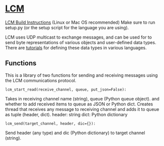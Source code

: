 # [LCM](https://lcm-proj.github.io/)

[LCM Build Instructions](https://lcm-proj.github.io/build_instructions.html) (Linux or Mac OS recommended)
Make sure to run setup.py (or the setup script for the language you are using).

LCM uses UDP multicast to exchange messages, and can be used for to send byte representations of various objects and user-defined data types. There are [tutorials](https://lcm-proj.github.io/tutorial_general.html) for defining these data types in various languages.


## Functions
This is a library of two functions for sending and receiving messages using the LCM communications protocol. 


`lcm_start_read(receive_channel, queue, put_json=False):`

Takes in receiving channel name (string), queue (Python queue object).
and whether to add received items to queue as JSON or Python dict.
Creates thread that receives any message to receiving channel and adds
it to queue as tuple (header, dict).
header: string
dict: Python dictionary



`lcm_send(target_channel, header, dic={}):`

Send header (any type) and dic (Python dictionary) to target channel (string).